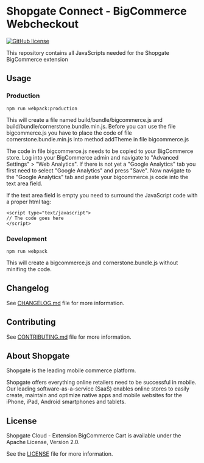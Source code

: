 # Shopgate Connect - BigCommerce Webcheckout
[![GitHub license](http://dmlc.github.io/img/apache2.svg)](LICENSE.md)

This repository contains all JavaScripts needed for the Shopgate BigCommerce extension

## Usage

### Production
	npm run webpack:production

This will create a file named build/bundle/bigcommerce.js and build/bundle/cornerstone.bundle.min.js. 
Before you can use the file bigcommerce.js you have to place the code of file cornerstone.bundle.min.js 
into method addTheme in file bigcommerce.js

The code in file bigcommerce.js needs to be copied to your BigCommerce store. 
Log into your BigCommerce admin and navigate to "Advanced Settings" > "Web Analytics".
If there is not yet a "Google Analytics" tab you first need to select "Google Analytics" and press "Save".
Now navigate to the "Google Analytics" tab and paste your bigcommerce.js code into the text area field.

If the text area field is empty you need to surround the JavaScript code with a proper html tag:

	<script type="text/javascript">
	// The code goes here
	</script>

### Development
	npm run webpack

This will create a bigcommerce.js and cornerstone.bundle.js without minifing the code.

## Changelog

See [CHANGELOG.md](CHANGELOG.md) file for more information.

## Contributing

See [CONTRIBUTING.md](CONTRIBUTING.md) file for more information.

## About Shopgate

Shopgate is the leading mobile commerce platform.

Shopgate offers everything online retailers need to be successful in mobile. Our leading
software-as-a-service (SaaS) enables online stores to easily create, maintain and optimize native
apps and mobile websites for the iPhone, iPad, Android smartphones and tablets.

## License

Shopgate Cloud - Extension BigCommerce Cart is available under the Apache License, Version 2.0.

See the [LICENSE](./LICENSE.md) file for more information.
